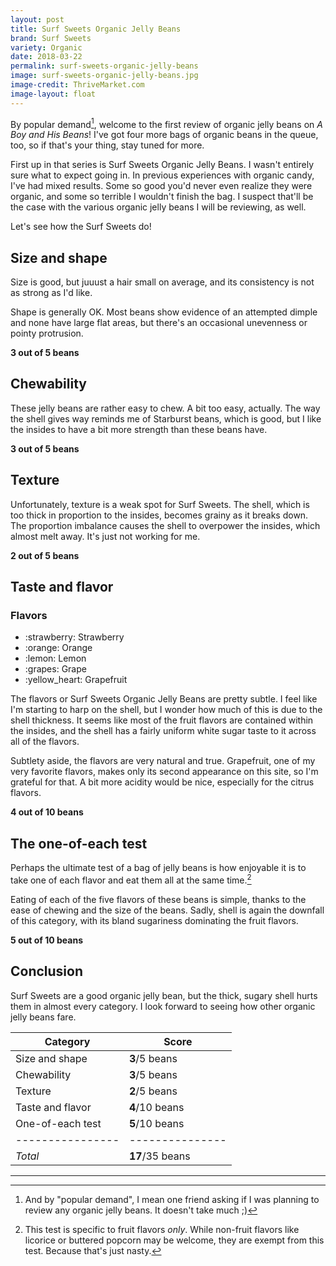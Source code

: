 ```yaml
---
layout: post
title: Surf Sweets Organic Jelly Beans
brand: Surf Sweets
variety: Organic
date: 2018-03-22
permalink: surf-sweets-organic-jelly-beans
image: surf-sweets-organic-jelly-beans.jpg
image-credit: ThriveMarket.com
image-layout: float
---
```


By popular demand[^1], welcome to the first review of
organic jelly beans on <cite>A Boy and His Beans</cite>!
I've got four more bags of organic beans in the queue, too,
so if that's your thing, stay tuned for more.

First up in that series is Surf Sweets Organic Jelly Beans.
I wasn't entirely sure what to expect going in.
In previous experiences with organic candy, I've had mixed results.
Some so good you'd never even realize they were organic,
and some so terrible I wouldn't finish the bag.
I suspect that'll be the case with the various organic jelly beans
I will be reviewing, as well.

Let's see how the Surf Sweets do!


## Size and shape

Size is good, but juuust a hair small on average, and
its consistency is not as strong as I'd like.

Shape is generally OK. Most beans show evidence of an attempted dimple
and none have large flat areas, but there's an occasional unevenness
or pointy protrusion.

**3 out of 5 beans**


## Chewability

These jelly beans are rather easy to chew. A bit too easy, actually.
The way the shell gives way reminds me of Starburst beans, which is good,
but I like the insides to have a bit more strength than these beans have.

**3 out of 5 beans**


## Texture

Unfortunately, texture is a weak spot for Surf Sweets.
The shell, which is too thick in proportion to the insides,
becomes grainy as it breaks down.
The proportion imbalance causes the shell to overpower the insides,
which almost melt away. It's just not working for me.

**2 out of 5 beans**


## Taste and flavor

<div class="inset">
    <h3>Flavors</h3>
    <ul class="emoji-list">
        <li>:strawberry: Strawberry</li>
        <li>:orange: Orange</li>
        <li>:lemon: Lemon</li>
        <li>:grapes: Grape</li>
        <li>:yellow_heart: Grapefruit</li>
    </ul>
</div>

The flavors or Surf Sweets Organic Jelly Beans are pretty subtle.
I feel like I'm starting to harp on the shell, but I wonder how much of this
is due to the shell thickness. It seems like most of the fruit flavors are
contained within the insides, and the shell has a fairly uniform
white sugar taste to it across all of the flavors.

Subtlety aside, the flavors are very natural and true.
Grapefruit, one of my very favorite flavors,
makes only its second appearance on this site,
so I'm grateful for that.
A bit more acidity would be nice, especially for the citrus flavors.

**4 out of 10 beans**


## The one-of-each test

Perhaps the ultimate test of a bag of jelly beans is how enjoyable it is
to take one of each flavor and eat them all at the same time.[^2]

Eating of each of the five flavors of these beans is simple,
thanks to the ease of chewing and the size of the beans.
Sadly, shell is again the downfall of this category,
with its bland sugariness dominating the fruit flavors.

**5 out of 10 beans**


## Conclusion

Surf Sweets are a good organic jelly bean,
but the thick, sugary shell hurts them in almost every category.
I look forward to seeing how other organic jelly beans fare.

Category         | Score
---------------- | ---------------
Size and shape   | **3**/5 beans
Chewability      | **3**/5 beans
Texture          | **2**/5 beans
Taste and flavor | **4**/10 beans
One-of-each test | **5**/10 beans
---------------- | ---------------
_Total_          | **17**/35 beans


---

[^1]: And by "popular demand", I mean one friend asking if I was planning to review any organic jelly beans. It doesn't take much ;)

[^2]: This test is specific to fruit flavors _only_. While non-fruit flavors like licorice or buttered popcorn may be welcome, they are exempt from this test. Because that's just nasty.
